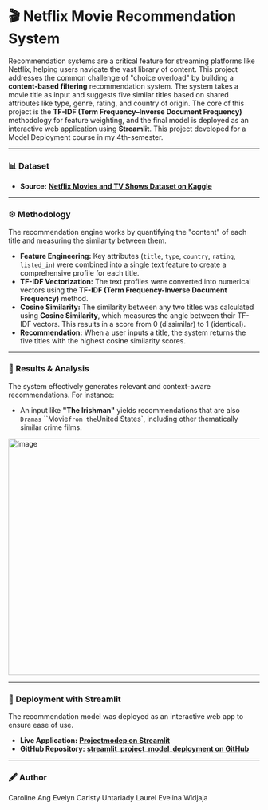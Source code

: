 # 🎬 Netflix Movie Recommendation System
Recommendation systems are a critical feature for streaming platforms like Netflix, helping users navigate the vast library of content. This project addresses the common challenge of "choice overload" by building a **content-based filtering** recommendation system.
The system takes a movie title as input and suggests five similar titles based on shared attributes like type, genre, rating, and country of origin. The core of this project is the **TF-IDF (Term Frequency–Inverse Document Frequency)** methodology for feature weighting, and the final model is deployed as an interactive web application using **Streamlit**.
This project developed for a Model Deployment course in my 4th-semester.

---

### 📊 Dataset 
* **Source:** **[Netflix Movies and TV Shows Dataset on Kaggle](https://www.kaggle.com/datasets/anandshaw2001/netflix-movies-and-tv-shows)**

---

### ⚙️ Methodology
The recommendation engine works by quantifying the "content" of each title and measuring the similarity between them.
* **Feature Engineering:** Key attributes (`title`, `type`, `country`, `rating`, `listed_in`) were combined into a single text feature to create a comprehensive profile for each title.
* **TF-IDF Vectorization:** The text profiles were converted into numerical vectors using the **TF-IDF (Term Frequency-Inverse Document Frequency)** method. 
* **Cosine Similarity:** The similarity between any two titles was calculated using **Cosine Similarity**, which measures the angle between their TF-IDF vectors. This results in a score from 0 (dissimilar) to 1 (identical).
* **Recommendation:** When a user inputs a title, the system returns the five titles with the highest cosine similarity scores.

---

### 🎯 Results & Analysis
The system effectively generates relevant and context-aware recommendations. For instance:
* An input like **"The Irishman"** yields recommendations that are also `Dramas` ``Movie` from the `United States`, including other thematically similar crime films.
<img width="859" height="474" alt="image" src="https://github.com/user-attachments/assets/317ed919-3627-45cc-adf8-c218a209f946" />

---

### 🚀 Deployment with Streamlit
The recommendation model was deployed as an interactive web app to ensure ease of use.
* **Live Application:** **[Projectmodep on Streamlit](https://projectmodep.streamlit.app/)**
* **GitHub Repository:** **[streamlit_project_model_deployment on GitHub](https://github.com/evelynuntariady/streamlit_project_model_deployment)**

---

### 🖋 Author
Caroline Ang
Evelyn Caristy Untariady
Laurel Evelina Widjaja
